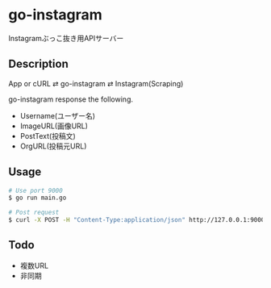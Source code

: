 # go-instagram

Instagramぶっこ抜き用APIサーバー

## Description

App or cURL ⇄  go-instagram ⇄  Instagram(Scraping)

go-instagram response the following.

- Username(ユーザー名)
- ImageURL(画像URL)
- PostText(投稿文)
- OrgURL(投稿元URL)

## Usage

```bash
# Use port 9000
$ go run main.go

# Post request
$ curl -X POST -H "Content-Type:application/json" http://127.0.0.1:9000/instagram -d '{"URL":"https://www.instagram.com/p/XXXXXX"}' | jq
```

## Todo

- 複数URL
- 非同期

